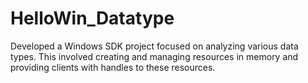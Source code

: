 # HelloWin_Datatype
 Developed a Windows SDK project focused on  analyzing various data types.
This involved creating and managing 
resources in memory and providing clients with handles to these 
resources.
